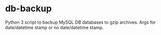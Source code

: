 # db-backup
Python 3 script to backup MySQL DB databases to gzip archives.  Args for date/datetime stamp or no date/datetime stamp.
